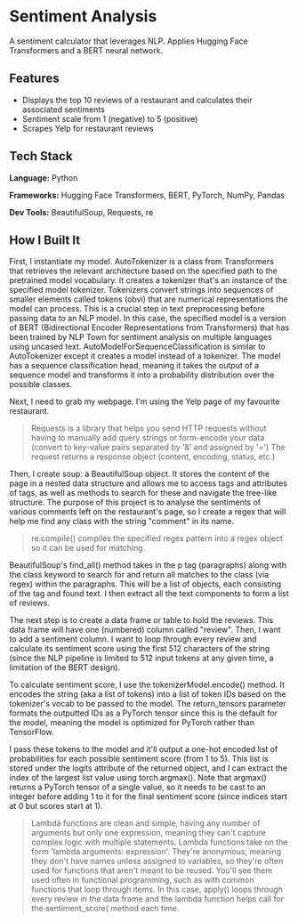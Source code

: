 # Sentiment Analysis

A sentiment calculator that leverages NLP. Applies Hugging Face Transformers and a BERT neural network.


## Features

- Displays the top 10 reviews of a restaurant and calculates their associated sentiments
- Sentiment scale from 1 (negative) to 5 (positive)
- Scrapes Yelp for restaurant reviews


## Tech Stack

**Language:** Python

**Frameworks:** Hugging Face Transformers, BERT, PyTorch, NumPy, Pandas

**Dev Tools:** BeautifulSoup, Requests, re


## How I Built It
First, I instantiate my model. AutoTokenizer is a class from Transformers that retrieves the relevant architecture based on the specified path to the pretrained model vocabulary. It creates a tokenizer that's an instance of the specified model tokenizer. Tokenizers convert strings into sequences of smaller elements called tokens (obvi) that are numerical representations the model can process. This is a crucial step in text preprocessing before passing data to an NLP model. In this case, the specified model is a version of BERT (Bidirectional Encoder Representations from Transformers) that has been trained by NLP Town for sentiment analysis on multiple languages using uncased text. AutoModelForSequenceClassification is similar to AutoTokenizer except it creates a model instead of a tokenizer. The model has a sequence classification head, meaning it takes the output of a sequence model and transforms it into a probability distribution over the possible classes.

Next, I need to grab my webpage. I'm using the Yelp page of my favourite restaurant.

> Requests is a library that helps you send HTTP requests without having to manually add query strings or form-encode your data (convert to key-value pairs separated by '&' and assigned by '=') The request returns a response object (content, encoding, status, etc.)

Then, I create soup: a BeautifulSoup object. It stores the content of the page in a nested data structure and allows me to access tags and attributes of tags, as well as methods to search for these and navigate the tree-like structure. The purpose of this project is to analyse the sentiments of various comments left on the restaurant's page, so I create a regex that will help me find any class with the string "comment" in its name.

> re.compile() compiles the specified regex pattern into a regex object so it can be used for matching.

BeautifulSoup's find_all() method takes in the p tag (paragraphs) along with the class keyword to search for and return all matches to the class (via regex) within the paragraphs. This will be a list of objects, each consisting of the tag and found text. I then extract all the text components to form a list of reviews.

The next step is to create a data frame or table to hold the reviews. This data frame will have one (numbered) column called "review". Then, I want to add a sentiment column. I want to loop through every review and calculate its sentiment score using the first 512 characters of the string (since the NLP pipeline is limited to 512 input tokens at any given time, a limitation of the BERT design).

To calculate sentiment score, I use the tokenizerModel.encode() method. It encodes the string (aka a list of tokens) into a list of token IDs based on the tokenizer's vocab to be passed to the model. The return_tensors parameter formats the outputted IDs as a PyTorch tensor since this is the default for the model, meaning the model is optimized for PyTorch rather than TensorFlow.

I pass these tokens to the model and it'll output a one-hot encoded list of probabilities for each possible sentiment score (from 1 to 5). This list is stored under the logits attribute of the returned object, and I can extract the index of the largest list value using torch.argmax(). Note that argmax() returns a PyTorch tensor of a single value, so it needs to be cast to an integer before adding 1 to it for the final sentiment score (since indices start at 0 but scores start at 1).

> Lambda functions are clean and simple, having any number of arguments but only one expression, meaning they can't capture complex logic with multiple statements. Lambda functions take on the form 'lambda arguments: expression'. They're anonymous, meaning they don't have names unless assigned to variables, so they're often used for functions that aren't meant to be reused. You'll see them used often in functional programming, such as with common functions that loop through items. In this case, apply() loops through every review in the data frame and the lambda function helps call for the sentiment_score( method each time.
